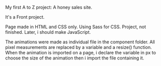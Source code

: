 My first A to Z project: A honey sales site.

It's a Front project.

Page made in HTML and CSS only.
Using Sass for CSS.
Project, not finished. Later, i should make JavaScript.

The animations were made as individual file in the component folder.
All pixel measurements are replaced by a variable and a resize() function. 
When the animation is imported on a page, i declare the variable in px to choose the size of the animation then i import the file containing it.
